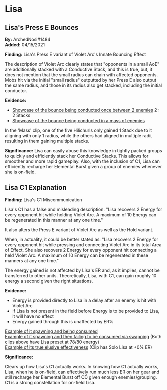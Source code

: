 # Lisa

## Lisa's Press E Bounces

**By:** ArchedNosi\#1484  
**Added:** 04/15/2021

**Finding:** Lisa's Press E variant of Violet Arc's Innate Bouncing Effect

The description of Violet Arc clearly states that "opponents in a small AoE" are additionally stacked with a Conductive Stack, and this is true, but, it does not mention that the small radius can chain with affected opponents. Mobs hit via the initial "small radius" outputted by her Press E also output the same radius, and those in its radius also get stacked, including the initial conductor.

**Evidence:**

* [Showcase of the bounce being conducted once between 2 enemies](https://youtu.be/10QqWDgefpU) 2 : 2 Stacks
* [Showcase of the bounce being conducted in a mass of enemies](https://youtu.be/t8SdGCkJ1lM)

In the 'Mass' clip, one of the five Hilichurls only gained 1 Stack due to it aligning with only 1 radius, while the others had aligned in multiple radii, resulting in them gaining multiple stacks.

**Significance:** Lisa can easily abuse this knowledge in tightly packed groups to quickly and efficiently stack her Conductive Stacks. This allows for smoother and more rapid gameplay. Also, with the inclusion of C1, Lisa can efficiently recharge her Elemental Burst given a group of enemies whenever she is on-field.

## Lisa C1 Explanation

**Finding:** Lisa's C1 Miscommunication

Lisa's C1 has a false and misleading description. "Lisa recovers 2 Energy for every opponent hit while holding Violet Arc. A maximum of 10 Energy can be regenerated in this manner at any one time."

It also alters the Press E variant of Violet Arc as well as the Hold variant.

When, in actuality, it could be better stated as: "Lisa recovers 2 Energy for every opponent hit while pressing and connecting Violet Arc in its total Area of Effect. She also recovers 2 Energy for every opponent hit connecting a held Violet Arc. A maximum of 10 Energy can be regenerated in these manners at any one time."

The energy gained is not affected by Lisa's ER and, as it implies, cannot be transferred to other units. Theoretically, Lisa, with C1, can gain roughly 10 energy a second given the right situations.

**Evidence:**

* Energy is provided directly to Lisa in a delay after an enemy is hit with Violet Arc
* If Lisa is not present in the field before Energy is to be provided to Lisa, it will have no effect
* Energy gained through this is unaffected by ER%

[Example of it spawning and being consumed](https://youtu.be/afcHsZ9wUM0)  
[Example of it spawning and then failing to be consumed via swapping](https://youtu.be/JTEGQ0Scz3k) \(Both clips above have Lisa preset at 78/80 energy\)  
[Example of its true elusive effectiveness](https://youtu.be/FSR7y-RcK3Y) \(Clip has Solo Lisa at +0% ER\)

**Significance:** 

Clears up how Lisa's C1 actually works. In knowing how C1 actually works, Lisa, when he is on-field, can effectively run much less ER on her gear and still recharge her Elemental Burst off CD given enough enemies/grouping. C1 is a strong constellation for on-field Lisa.

